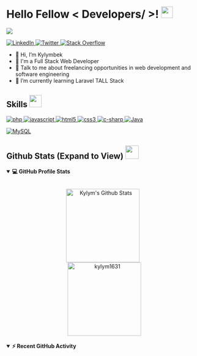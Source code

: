 
<h1> Hello Fellow < Developers/ >! <img src = "https://raw.githubusercontent.com/MartinHeinz/MartinHeinz/master/wave.gif" width="30px" height="30px"> </h1>
<p align='center'>
</p>

<p>
  <a href="https://github.com/DenverCoder1/readme-typing-svg">
	  <img src="https://readme-typing-svg.herokuapp.com?&font=IBM+Plex+Sans&color=abcdef&size=20&lines=Welcome+to+my+GitHub+Profile!;I'm+a+Full+Stack+Web+Developer;I'm+a+Computer+Science+engineer" />
	</a>
</p>

   <a href="https://www.linkedin.com/in/kylymbek-mazaripov-b84381216/" target="_blank">
    <img alt="LinkedIn" src="https://img.shields.io/badge/LinkedIn-0077B5?style=for-the-badge&logo=linkedin&logoColor=white">
  </a>   
  <a href="https://twitter.com/KMazaripov" target="_blank">
    <img alt="Twitter" src="https://img.shields.io/badge/Twitter-00ccff?style=for-the-badge&logo=twitter&logoColor=white">
  </a>
   <a href="https://stackoverflow.com/users/15554427/kylymbek-mazaripov" target="_blank">
    <img alt="Stack Overflow" src="https://img.shields.io/badge/Stack_Overflow-FE7A16?style=for-the-badge&logo=stack-overflow&logoColor=white" >
  </a>  
   
 

- 👋 Hi, I’m Kylymbek
- 💼 I'm a Full Stack Web Developer
- 💬 Talk to me about freelancing opportunities in web development and software engineering
- 🌱 I’m currently learning Laravel TALL Stack

<h2> Skills <img src = "https://media2.giphy.com/media/QssGEmpkyEOhBCb7e1/giphy.gif?cid=ecf05e47a0n3gi1bfqntqmob8g9aid1oyj2wr3ds3mg700bl&rid=giphy.gif" width="32px" height="32px"> </h2>

  <a href="https://www.php.net" target="_blank"> 
    <img alt="php" src="https://img.shields.io/badge/Php-474A8A?style=for-the-badge&logo=php&logoColor=white">
  </a>
  
  <a href="https://www.javascript.com/" target="_blank"> 
    <img alt="javascript" src="https://img.shields.io/badge/javascript-%23323330.svg?style=for-the-badge&logo=javascript&logoColor=%23F7DF1E">
  </a>
  
  <a href="https://html5.org/" target="_blank"> 
    <img alt="html5" src="https://img.shields.io/badge/html5-%23E34F26.svg?style=for-the-badge&logo=html5&logoColor=white">
  </a>
  <a href="https://www.w3.org/Style/CSS/Overview.en.html" target="_blank"> 
    <img alt="css3" src="https://img.shields.io/badge/css3-%231572B6.svg?style=for-the-badge&logo=css3&logoColor=white">
  </a>
  
  <a href="https://docs.microsoft.com/en-us/dotnet/csharp/" target="_blank"> 
    <img alt="c-sharp" src="https://img.shields.io/badge/c%23-%23239120.svg?style=for-the-badge&logo=c-sharp&logoColor=white">
  </a>
  <a href="https://www.java.com" target="_blank"> 
    <img alt="Java" src="https://img.shields.io/badge/Java-ED8B00?style=for-the-badge&logo=java&logoColor=white">
  </a>
  
  
   
<a href="https://www.mysql.com/"><img alt="MySQL" src="https://img.shields.io/badge/Microsoft%20SQL%20Server-CC2927?style=for-the-badge&logo=microsoft%20sql%20server&logoColor=white"></a>

   

<h2> Github Stats (Expand to View) <img src = "https://i.pinimg.com/originals/65/c4/f4/65c4f452571be1261e9c623f7da488ac.gif" width="35px" height="35px"> </h2>

<details open> 
  <summary><b>💻 GitHub Profile Stats</b></summary>
  <br/>
  <p align="center">
    <img alt="Kylym's Github Stats" src="https://github-readme-stats-sigma-five.vercel.app/api?username=kylym1631&show_icons=true&count_private=true&theme=algolia" height="192px"/>
<br/>
  &nbsp;
	  <img src="https://github-readme-stats-sigma-five.vercel.app/api/top-langs?username=kylym1631&show_icons=true&locale=en&layout=compact&theme=algolia" alt="kylym1631" height="192px"/>
  <br/>
  </p>
</details>


<details open>
  <summary><b>⚡ Recent GitHub Activity</b></summary>
  <br/>
  <br/>

</details>


<br/>


